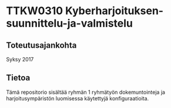 # TTKW0310 Kyberharjoituksen-suunnittelu-ja-valmistelu    

## Toteutusajankohta

Syksy 2017

## Tietoa

Tämä repositorio sisältää ryhmän 1 ryhmätyön dokemuntointeja ja harjoitusympäristön luomisessa käytettyjä konfiguraatioita.



